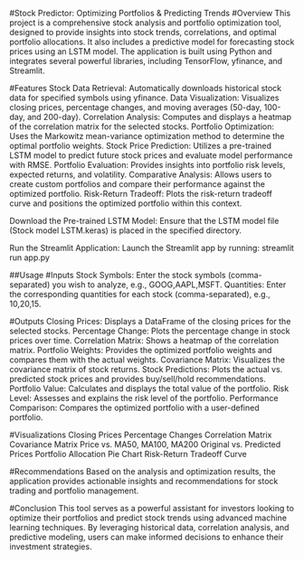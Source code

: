 #Stock Predictor: Optimizing Portfolios & Predicting Trends
#Overview
This project is a comprehensive stock analysis and portfolio optimization tool, designed to provide insights into stock trends, correlations, and optimal portfolio allocations. It also includes a predictive model for forecasting stock prices using an LSTM model. The application is built using Python and integrates several powerful libraries, including TensorFlow, yfinance, and Streamlit.

#Features
Stock Data Retrieval: Automatically downloads historical stock data for specified symbols using yfinance.
Data Visualization: Visualizes closing prices, percentage changes, and moving averages (50-day, 100-day, and 200-day).
Correlation Analysis: Computes and displays a heatmap of the correlation matrix for the selected stocks.
Portfolio Optimization: Uses the Markowitz mean-variance optimization method to determine the optimal portfolio weights.
Stock Price Prediction: Utilizes a pre-trained LSTM model to predict future stock prices and evaluate model performance with RMSE.
Portfolio Evaluation: Provides insights into portfolio risk levels, expected returns, and volatility.
Comparative Analysis: Allows users to create custom portfolios and compare their performance against the optimized portfolio.
Risk-Return Tradeoff: Plots the risk-return tradeoff curve and positions the optimized portfolio within this context.



Download the Pre-trained LSTM Model:
Ensure that the LSTM model file (Stock model LSTM.keras) is placed in the specified directory.

Run the Streamlit Application:
Launch the Streamlit app by running:
streamlit run app.py

##Usage
#Inputs
Stock Symbols: Enter the stock symbols (comma-separated) you wish to analyze, e.g., GOOG,AAPL,MSFT.
Quantities: Enter the corresponding quantities for each stock (comma-separated), e.g., 10,20,15.

#Outputs
Closing Prices: Displays a DataFrame of the closing prices for the selected stocks.
Percentage Change: Plots the percentage change in stock prices over time.
Correlation Matrix: Shows a heatmap of the correlation matrix.
Portfolio Weights: Provides the optimized portfolio weights and compares them with the actual weights.
Covariance Matrix: Visualizes the covariance matrix of stock returns.
Stock Predictions: Plots the actual vs. predicted stock prices and provides buy/sell/hold recommendations.
Portfolio Value: Calculates and displays the total value of the portfolio.
Risk Level: Assesses and explains the risk level of the portfolio.
Performance Comparison: Compares the optimized portfolio with a user-defined portfolio.

#Visualizations
Closing Prices
Percentage Changes
Correlation Matrix
Covariance Matrix
Price vs. MA50, MA100, MA200
Original vs. Predicted Prices
Portfolio Allocation Pie Chart
Risk-Return Tradeoff Curve

#Recommendations
Based on the analysis and optimization results, the application provides actionable insights and recommendations for stock trading and portfolio management.

#Conclusion
This tool serves as a powerful assistant for investors looking to optimize their portfolios and predict stock trends using advanced machine learning techniques. By leveraging historical data, correlation analysis, and predictive modeling, users can make informed decisions to enhance their investment strategies.
